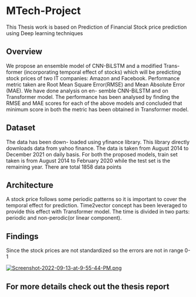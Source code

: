 # MTech-Project

This Thesis work is based on Prediction of Financial Stock price prediction using Deep learning techniques

## Overview

We propose an ensemble model of CNN-BiLSTM and a modified Trans-
former (incorporating temporal effect of stocks) which will be predicting stock prices of
two IT companies: Amazon and Facebook. Performance metric taken are Root Mean
Square Error(RMSE) and Mean Absolute Error (MAE). We have done analysis on en-
semble CNN-BiLSTM and on Transformer model. The performance has been analysed
by finding the RMSE and MAE scores for each of the above models and concluded that
minimum score in both the metric has been obtained in Transformer model.

## Dataset

The data has been down- loaded using yfinance library. This library directly downloads data from yahoo finance. The data is taken from August 2014 to December 2021 on daily basis. For both the proposed models, train set taken is from August 2014 to February 2020 while the test set is the remaining year. There are total 1858 data points

## Architecture

A stock price follows some periodic patterns so it is important to cover the temporal effect for prediction. Time2vector concept has been leveraged to provide this effect with Transformer model. The time is divided in two parts: periodic and non-perodic(or linear component).

## Findings

Since the stock prices are not standardized so the errors are not in range 0-1

[![Screenshot-2022-09-13-at-9-55-44-PM.png](https://i.postimg.cc/2yH9tj62/Screenshot-2022-09-13-at-9-55-44-PM.png)](https://postimg.cc/8f6bJSL6)



## For more details check out the thesis report
